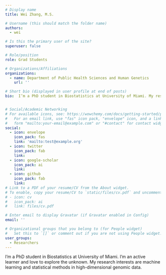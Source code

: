 ```yaml
---
# Display name
title: Wei Zhang, M.S.

# Username (this should match the folder name)
authors:
  - wei

# Is this the primary user of the site?
superuser: false

# Role/position
role: Grad Students

# Organizations/Affiliations
organizations:
  - name: Department of Public Health Sciences and Human Genetics
    url: ''

# Short bio (displayed in user profile at end of posts)
bio:  I’m a PhD student in Biostatistics at University of Miami. My research interests are machine learning and statistical methods in high-dimensional genomic data.


# Social/Academic Networking
# For available icons, see: https://wowchemy.com/docs/getting-started/page-builder/#icons
#   For an email link, use "fas" icon pack, "envelope" icon, and a link in the
#   form "mailto:your-email@example.com" or "#contact" for contact widget.
social:
  - icon: envelope
    icon_pack: fas
    link: 'mailto:test@example.org'
  - icon: twitter
    icon_pack: fab
    link: 
  - icon: google-scholar
    icon_pack: ai
    link: 
  - icon: github
    icon_pack: fab
    link: 
# Link to a PDF of your resume/CV from the About widget.
# To enable, copy your resume/CV to `static/files/cv.pdf` and uncomment the lines below.
# - icon: cv
#   icon_pack: ai
#   link: files/cv.pdf

# Enter email to display Gravatar (if Gravatar enabled in Config)
email: ''

# Organizational groups that you belong to (for People widget)
#   Set this to `[]` or comment out if you are not using People widget.
user_groups:
  - Researchers
---
```


I’m a PhD student in Biostatistics at University of Miami. I’m an active learner and love to explore the unknown. My research interests are machine learning and statistical methods in high-dimensional genomic data.

